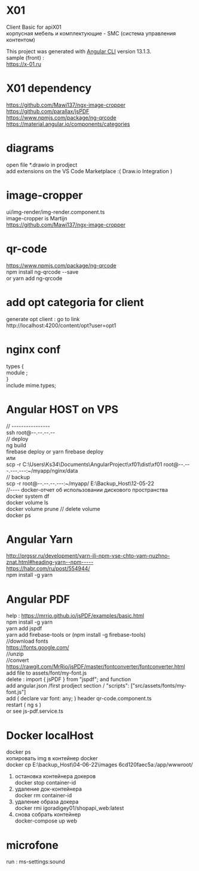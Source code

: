 # X01

Client Basic for apiX01 <br/>
корпусная мебель и комплектующие - SMC (система управления контентом)<br>

This project was generated with [Angular CLI](https://github.com/angular/angular-cli) version 13.1.3. <br/>
sample (front) :<br/>
https://x-01.ru <br/>

# X01 dependency

https://github.com/Mawi137/ngx-image-cropper <br/>
https://github.com/parallax/jsPDF<br/>
https://www.npmjs.com/package/ng-qrcode<br/>
https://material.angular.io/components/categories <br/>

# diagrams

open file *.drawio in prodject <br/>
add extensions on the VS Code Marketplace :( Draw.io Integration ) <br/>

# image-cropper

ui/img-render/img-render.component.ts <br/>
image-cropper is Martijn <br/>
https://github.com/Mawi137/ngx-image-cropper <br/>

# qr-code

https://www.npmjs.com/package/ng-qrcode <br/>
npm install ng-qrcode --save <br/>
or yarn add ng-qrcode <br/>

# add opt categoria for client

generate opt client : go to link <br/>
http://localhost:4200/content/opt?user=opt1 <br/>

# nginx conf

types { <br/>
module ;<br/>
}<br/>
include mime.types; <br/>

# Angular HOST on VPS
// ---------------- <br/>
ssh root@--.--.--.--  <br/>
// deploy <br/>
ng build <br/>
 firebase deploy or yarn firebase deploy  <br/>
  или <br/>
scp -r C:\Users\Ks34\Documents\AngularProject\xf01\dist\xf01 root@--.---.---.---:~/myapp/nginx/data <br/>
// backup <br/>
scp -r root@--.--.--.---:~/myapp/ E:\Backup_Host\12-05-22 <br/>
//---- docker-отчет об использовании дискового пространства <br/>
docker system df <br/>
docker volume ls <br/>
docker volume prune // delete volume <br/>
docker ps <br/>

# Angular Yarn

http://prgssr.ru/development/yarn-ili-npm-vse-chto-vam-nuzhno-znat.html#heading-yarn--npm----- <br/>
https://habr.com/ru/post/554944/<br/>
npm install -g yarn<br/>

# Angular PDF

help : https://mrrio.github.io/jsPDF/examples/basic.html <br>
npm install -g yarn<br/>
yarn add jspdf <br/>
yarn add firebase-tools or (npm install -g firebase-tools)<br/>
//download fonts <br/>
https://fonts.google.com/ <br/>
//unzip <br/>
//convert<br/>
https://rawgit.com/MrRio/jsPDF/master/fontconverter/fontconverter.html <br/>
add file to assets/font/my-font.js <br/>
delete : import { jsPDF } from "jspdf"; and function <br/>
add angular.json /first prodject section / "scripts": ["src/assets/fonts/my-font.js"] <br/>
add ( declare var font: any; ) header qr-code.component.ts <br/>
restart ( ng s )<br/>
or see js-pdf.service.ts<br/>

# Docker localHost

docker ps <br/>
копировать img в контейнер docker <br/>
docker cp E:\backup_Host\04-06-22\images 6cd120faec5a:/app/wwwroot/ <br/>
1. остановка контейнера докеров <br/>
docker stop container-id <br/>
2. удаление док-контейнера <br/>
docker rm container-id <br/>
3. удаление образа докера <br/>
docker rmi igoradigey01/shopapi_web:latest <br/>
4. снова собрать контейнер <br/>
docker-compose up web <br/>

# microfone
run : ms-settings:sound <br/>
